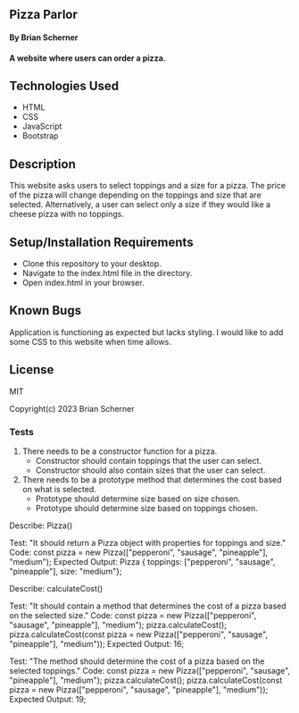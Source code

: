 ## Pizza Parlor

#### By Brian Scherner

#### A website where users can order a pizza.

## Technologies Used

* HTML
* CSS
* JavaScript
* Bootstrap

## Description

This website asks users to select toppings and a size for a pizza. The price of the pizza will change depending on the toppings and size that are selected. Alternatively, a user can select only a size if they would like a cheese pizza with no toppings.

## Setup/Installation Requirements

* Clone this repository to your desktop.
* Navigate to the index.html file in the directory.
* Open index.html in your browser.

## Known Bugs

Application is functioning as expected but lacks styling. I would like to add some CSS to this website when time allows.

## License

MIT

Copyright(c) 2023 Brian Scherner

### Tests

1. There needs to be a constructor function for a pizza.
	* Constructor should contain toppings that the user can select.
	* Constructor should also contain sizes that the user can select.
2. There needs to be a prototype method that determines the cost based on what is selected.
	* Prototype should determine size based on size chosen.
	* Prototype should determine size based on toppings chosen.

Describe: Pizza()

Test: "It should return a Pizza object with properties for toppings and size."
Code:
const pizza = new Pizza(["pepperoni", "sausage", "pineapple"], "medium");
Expected Output: Pizza { toppings: ["pepperoni", "sausage", "pineapple"], size: "medium"};

Describe: calculateCost()

Test: "It should contain a method that determines the cost of a pizza based on the selected size."
Code:
const pizza = new Pizza(["pepperoni", "sausage", "pineapple"], "medium");
pizza.calculateCost();
pizza.calculateCost(const pizza = new Pizza(["pepperoni", "sausage", "pineapple"], "medium"));
Expected Output: 16;

Test: "The method should determine the cost of a pizza based on the selected toppings."
Code:
const pizza = new Pizza(["pepperoni", "sausage", "pineapple"], "medium");
pizza.calculateCost();
pizza.calculateCost(const pizza = new Pizza(["pepperoni", "sausage", "pineapple"], "medium"));
Expected Output: 19;